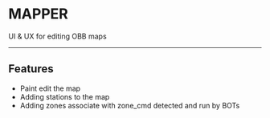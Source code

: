 # MAPPER

UI & UX for editing OBB maps

---------
## Features

- Paint edit the map 
- Adding stations to the map
- Adding zones associate with zone_cmd detected and run by BOTs

